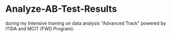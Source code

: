 # Analyze-AB-Test-Results
during my Intensive training on data analysis "Advanced Track" powered by ITIDA and MCIT (FWD Program).
